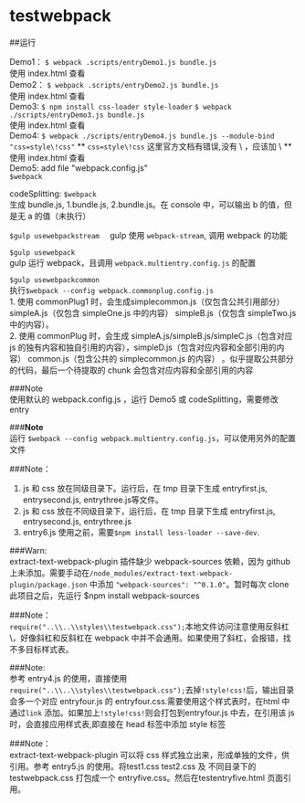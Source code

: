 # testwebpack
##运行  

Demo1： `$ webpack .scripts/entryDemo1.js bundle.js`  
		使用 index.html 查看  
Demo2： `$ webpack .scripts/entryDemo2.js bundle.js`  
		使用 index.html 查看  
Demo3:  `$ npm install css-loader style-loader`
	    `$ webpack ./scripts/entryDemo3.js bundle.js`  
	    使用 index.html 查看  
Demo4:  `$ webpack ./scripts/entryDemo4.js bundle.js --module-bind "css=style\!css"`
		** `css=style\!css` 这里官方文档有错误,没有 \ ，应该加 \ **  
		使用 index.html 查看  
Demo5: 	add file "webpack.config.js"  
		`$webpack`  

codeSplitting:  `$webpack`  
		生成 bundle.js, 1.bundle.js, 2.bundle.js。在 console 中，可以输出 b 的值，但是无 a 的值（未执行）  

`$gulp usewebpackstream  `
	gulp 使用 `webpack-stream`, 调用 webpack 的功能  

`$gulp usewebpack`  
	gulp 运行 webpack，且调用 `webpack.multientry.config.js` 的配置  
	
`$gulp usewebpackcommon`  
	执行`$webpack --config webpack.commonplug.config.js`  
	1. 使用 commonPlug1 时，会生成simplecommon.js（仅包含公共引用部分） simpleA.js（仅包含 simpleOne.js 中的内容） simpleB.js（仅包含 simpleTwo.js 中的内容）。  
	2. 使用 commonPlug 时，会生成 simpleA.js/simpleB.js/simpleC.js（包含对应 js 的独有内容和独自引用的内容），simpleD.js（包含对应内容和全部引用的内容） common.js（包含公共的 simplecommon.js 的内容） 。似乎提取公共部分的代码，最后一个待提取的 chunk 会包含对应内容和全部引用的内容 


###Note  
	使用默认的 webpack.config.js ，运行 Demo5 或 codeSplitting，需要修改 entry  

###**Note**  
  	运行 `$webpack --config webpack.multientry.config.js`，可以使用另外的配置文件  

###Note：  

1. js 和 css 放在同级目录下。运行后，在 tmp 目录下生成 entryfirst.js, entrysecond.js, entrythree.js等文件。  
2. js 和 css 放在不同级目录下，运行后，在 tmp 目录下生成 entryfirst.js, entrysecond.js, entrythree.js  
3. entry6.js 使用之前，需要`$npm install less-loader --save-dev`.

###Warn:	 
extract-text-webpack-plugin 插件缺少 webpack-sources 依赖，因为 github 上未添加。需要手动在`/node_modules/extract-text-webpack-plugin/package.json` 中添加 `"webpack-sources": "^0.1.0"`。暂时每次 clone 此项目之后，先运行 $npm install webpack-sources

###Note：	
`require("..\\..\\styles\\testwebpack.css");`本地文件访问注意使用反斜杠\\，好像斜杠和反斜杠在 webpack 中并不会通用。如果使用了斜杠，会报错，找不多目标样式表。

###Note:  
参考 entry4.js 的使用，直接使用 `require("..\\..\\styles\\testwebpack.css");`去掉`!style!css!`后，输出目录会多一个对应 entryfour.js 的 entryfour.css.需要使用这个样式表时，在html 中通过`link` 添加。如果加上`!style!css!`则会打包到entryfour.js 中去，在引用该 js 时，会直接应用样式表,即直接在 head 标签中添加 style 标签
	
###Note：	
extract-text-webpack-plugin 可以将 css 样式独立出来，形成单独的文件，供引用。参考 entry5.js 的使用。将test1.css test2.css 及 不同目录下的testwebpack.css 打包成一个 entryfive.css。然后在testentryfive.html 页面引用。		
